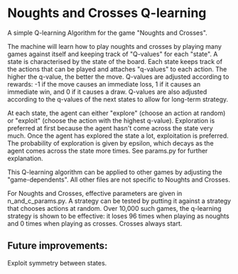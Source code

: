# Noughts and Crosses Q-learning

A simple Q-learning Algorithm for the game "Noughts and Crosses".

The machine will learn how to play noughts and crosses by playing many games against itself and keeping track of 
"Q-values" for each "state". A state is characterised by the state of the board. Each state keeps track of the actions
that can be played and attaches "q-values" to each action. The higher the q-value, the better the 
move. Q-values are adjusted according to rewards: -1 if the move causes an immediate loss, 1 if it causes an 
immediate win, and 0 if it causes a draw. Q-values are also adjusted according to the q-values of the next states
to allow for long-term strategy. 

At each state, the agent can either "explore" (choose an action at random) or "exploit" (choose the action with the 
highest q-value). Exploration is preferred at first because the agent hasn't come across the state very much. Once the 
agent has explored the state a lot, exploitation is preferred. The probability of exploration is given by epsilon, which 
decays as the agent comes across the state more times. See params.py for further explanation. 

This Q-learning algorithm can be applied to other games by adjusting the "game-dependents". 
All other files are not specific to Noughts and Crosses. 

For Noughts and Crosses, effective parameters are given in n_and_c_params.py. 
A strategy can be tested by putting it against a strategy that chooses actions at random. 
Over 10,000 such games, the q-learning strategy is shown to be effective: it loses 96 times when playing as noughts 
and 0 times when playing as crosses. Crosses always start.

## Future improvements:

Exploit symmetry between states.
